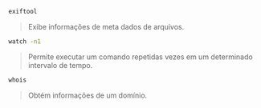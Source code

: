 ```sh
exiftool
```
>Exibe informações de meta dados de arquivos.

```sh
watch -n1
```
> Permite executar um comando repetidas vezes em um determinado intervalo de tempo.

```sh
whois
```
> Obtém informações de um domínio.


